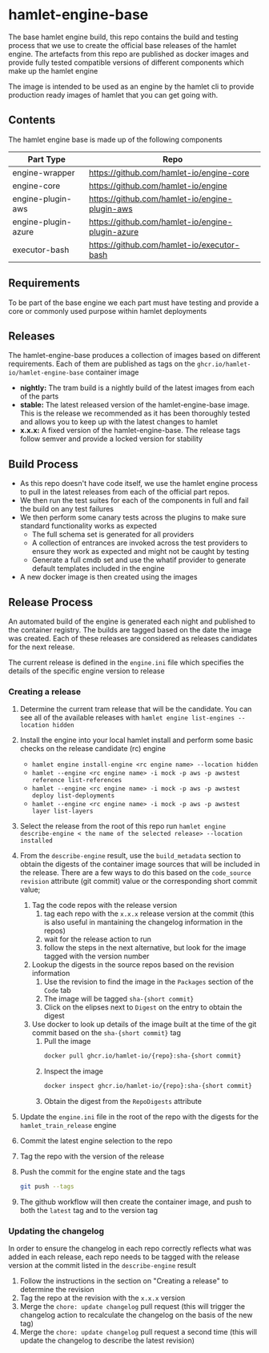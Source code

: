 # hamlet-engine-base

The base hamlet engine build, this repo contains the build and testing process that we use to create the official base releases of the hamlet engine.
The artefacts from this repo are published as docker images and provide fully tested compatible versions of different components which make up the hamlet engine

The image is intended to be used as an engine by the hamlet cli to provide production ready images of hamlet that you can get going with.

## Contents

The hamlet engine base is made up of the following components

| Part Type           | Repo                                             |
|---------------------|--------------------------------------------------|
| engine-wrapper      | https://github.com/hamlet-io/engine-core         |
| engine-core         | https://github.com/hamlet-io/engine              |
| engine-plugin-aws   | https://github.com/hamlet-io/engine-plugin-aws   |
| engine-plugin-azure | https://github.com/hamlet-io/engine-plugin-azure |
| executor-bash       | https://github.com/hamlet-io/executor-bash       |

## Requirements

To be part of the base engine we each part must have testing and provide a core or commonly used purpose within hamlet deployments

## Releases

The hamlet-engine-base produces a collection of images based on different requirements. Each of them are published as tags on the `ghcr.io/hamlet-io/hamlet-engine-base` container image

- **nightly:** The tram build is a nightly build of the latest images from each of the parts
- **stable:** The latest released version of the hamlet-engine-base image. This is the release we recommended as it has been thoroughly tested and allows you to keep up with the latest changes to hamlet
- **x.x.x:** A fixed version of the hamlet-engine-base. The release tags follow semver and provide a locked version for stability

## Build Process

- As this repo doesn't have code itself, we use the hamlet engine process to pull in the latest releases from each of the official part repos.
- We then run the test suites for each of the components in full and fail the build on any test failures
- We then perform some canary tests across the plugins to make sure standard functionality works as expected
  - The full schema set is generated for all providers
  - A collection of entrances are invoked across the test providers to ensure they work as expected and might not be caught by testing
  - Generate a full cmdb set and use the whatif provider to generate default templates included in the engine
- A new docker image is then created using the images

## Release Process

An automated build of the engine is generated each night and published to the container registry. The builds are tagged based on the date the image was created.
Each of these releases are considered as releases candidates for the next release.

The current release is defined in the `engine.ini` file which specifies the details of the specific engine version to release

### Creating a release

1. Determine the current tram release that will be the candidate. You can see all of the available releases with `hamlet engine list-engines --location hidden`
1. Install the engine into your local hamlet install and perform some basic checks on the release candidate (rc) engine
    - `hamlet engine install-engine <rc engine name> --location hidden`
    - `hamlet --engine <rc engine name> -i mock -p aws -p awstest reference list-references`
    - `hamlet --engine <rc engine name> -i mock -p aws -p awstest deploy list-deployments`
    - `hamlet --engine <rc engine name> -i mock -p aws -p awstest layer list-layers`
1. Select the release from the root of this repo run `hamlet engine describe-engine < the name of the selected release> --location installed`
1. From the `describe-engine` result, use the `build_metadata` section to obtain the digests of the container image sources that will be included in the release. There are a few
ways to do this based on the `code_source` `revision` attribute (git commit) value or the corresponding short commit value;
   1. Tag the code repos with the release version
      1. tag each repo with the `x.x.x` release version at the commit (this is also useful in mantaining the changelog information in the repos)
      1. wait for the release action to run
      2. follow the steps in the next alternative, but look for the image tagged with the version number
   1. Lookup the digests in the source repos based on the revision information
      1. Use the revision to find the image in the `Packages` section of the `Code` tab
      1. The image will be tagged `sha-{short commit}`
      1. Click on the elipses next to `Digest` on the entry to obtain the digest
   1. Use docker to look up details of the image built at the time of the git commit based on the `sha-{short commit}` tag
      1. Pull the image
          ```bash
          docker pull ghcr.io/hamlet-io/{repo}:sha-{short commit}
          ```
      1. Inspect the image
          ```bash
          docker inspect ghcr.io/hamlet-io/{repo}:sha-{short commit}
          ```
      2. Obtain the digest from the `RepoDigests` attribute
1. Update the `engine.ini` file in the root of the repo with the digests for the `hamlet_train_release` engine
1. Commit the latest engine selection to the repo
1. Tag the repo with the version of the release
1. Push the commit for the engine state and the tags

    ```bash
    git push --tags
    ```

1. The github workflow will then create the container image, and push to both the `latest` tag and to the version tag

### Updating the changelog

In order to ensure the changelog in each repo correctly reflects what was added in each release, each repo needs to be
tagged with the release version at the commit listed in the `describe-engine` result

1. Follow the instructions in the section on "Creating a release" to determine the revision
1. Tag the repo at the revision with the `x.x.x` version
1. Merge the `chore: update changelog` pull request (this will trigger the changelog action to recalculate the changelog on the basis of the new tag)
1. Merge the `chore: update changelog` pull request a second time (this will update the changelog to describe the latest revision)
